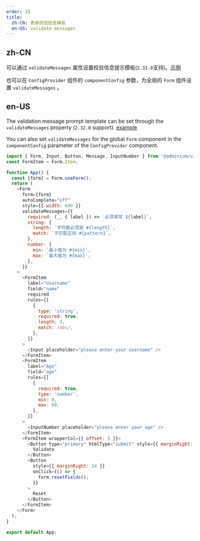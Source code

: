 ```yaml
---
order: 18
title:
  zh-CN: 表单校验信息模板
  en-US: validate messages
---
```


## zh-CN

可以通过 `validateMessages` 属性设置校验信息提示模板(`2.32.0`支持)。[示例](https://github.com/arco-design/arco-design/blob/main/components/locale/zh-CN.tsx#L165)

也可以在 `ConfigProvider` 组件的 `componentConfig` 参数，为全局的 `Form` 组件设置 `validateMessages` 。

## en-US

The validation message prompt template can be set through the `validateMessages` property (`2.32.0` support). [example](https://github.com/arco-design/arco-design/blob/main/components/locale/zh-CN.tsx#L165)

You can also set `validateMessages` for the global `Form` component in the `componentConfig` parameter of the `ConfigProvider` component.

```js
import { Form, Input, Button, Message, InputNumber } from '@adminium/ui';
const FormItem = Form.Item;

function App() {
  const [form] = Form.useForm();
  return (
    <Form
      form={form}
      autoComplete="off"
      style={{ width: 600 }}
      validateMessages={{
        required: (_, { label }) => `必须填写 ${label}`,
        string: {
          length: `字符数必须是 #{length}`,
          match: `不匹配正则 #{pattern}`,
        },
        number: {
          min: `最小值为 #{min}`,
          max: `最大值为 #{max}`,
        },
      }}
    >
      <FormItem
        label="Username"
        field="name"
        required
        rules={[
          {
            type: 'string',
            required: true,
            length: 3,
            match: /abc/,
          },
        ]}
      >
        <Input placeholder="please enter your username" />
      </FormItem>
      <FormItem
        label="Age"
        field="age"
        rules={[
          {
            required: true,
            type: 'number',
            min: 0,
            max: 99,
          },
        ]}
      >
        <InputNumber placeholder="please enter your age" />
      </FormItem>
      <FormItem wrapperCol={{ offset: 5 }}>
        <Button type="primary" htmlType="submit" style={{ marginRight: 24 }}>
          Validate
        </Button>
        <Button
          style={{ marginRight: 24 }}
          onClick={() => {
            form.resetFields();
          }}
        >
          Reset
        </Button>
      </FormItem>
    </Form>
  );
}

export default App;
```
